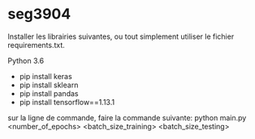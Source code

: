 # seg3904

Installer les librairies suivantes, ou tout simplement utiliser le fichier requirements.txt.

Python 3.6

- pip install keras
- pip install sklearn
- pip install pandas
- pip install tensorflow==1.13.1

sur la ligne de commande, faire la commande suivante: python main.py <number_of_epochs> <batch_size_training> <batch_size_testing>
